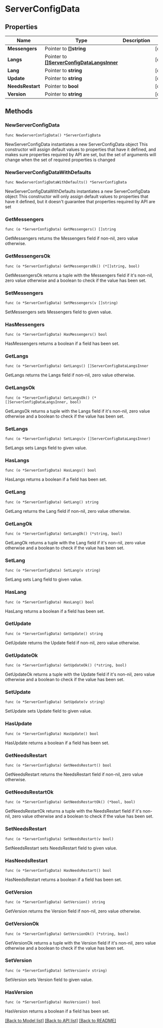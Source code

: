 # ServerConfigData

## Properties

Name | Type | Description | Notes
------------ | ------------- | ------------- | -------------
**Messengers** | Pointer to **[]string** |  | [optional] 
**Langs** | Pointer to [**[]ServerConfigDataLangsInner**](ServerConfigDataLangsInner.md) |  | [optional] 
**Lang** | Pointer to **string** |  | [optional] 
**Update** | Pointer to **string** |  | [optional] 
**NeedsRestart** | Pointer to **bool** |  | [optional] 
**Version** | Pointer to **string** |  | [optional] 

## Methods

### NewServerConfigData

`func NewServerConfigData() *ServerConfigData`

NewServerConfigData instantiates a new ServerConfigData object
This constructor will assign default values to properties that have it defined,
and makes sure properties required by API are set, but the set of arguments
will change when the set of required properties is changed

### NewServerConfigDataWithDefaults

`func NewServerConfigDataWithDefaults() *ServerConfigData`

NewServerConfigDataWithDefaults instantiates a new ServerConfigData object
This constructor will only assign default values to properties that have it defined,
but it doesn't guarantee that properties required by API are set

### GetMessengers

`func (o *ServerConfigData) GetMessengers() []string`

GetMessengers returns the Messengers field if non-nil, zero value otherwise.

### GetMessengersOk

`func (o *ServerConfigData) GetMessengersOk() (*[]string, bool)`

GetMessengersOk returns a tuple with the Messengers field if it's non-nil, zero value otherwise
and a boolean to check if the value has been set.

### SetMessengers

`func (o *ServerConfigData) SetMessengers(v []string)`

SetMessengers sets Messengers field to given value.

### HasMessengers

`func (o *ServerConfigData) HasMessengers() bool`

HasMessengers returns a boolean if a field has been set.

### GetLangs

`func (o *ServerConfigData) GetLangs() []ServerConfigDataLangsInner`

GetLangs returns the Langs field if non-nil, zero value otherwise.

### GetLangsOk

`func (o *ServerConfigData) GetLangsOk() (*[]ServerConfigDataLangsInner, bool)`

GetLangsOk returns a tuple with the Langs field if it's non-nil, zero value otherwise
and a boolean to check if the value has been set.

### SetLangs

`func (o *ServerConfigData) SetLangs(v []ServerConfigDataLangsInner)`

SetLangs sets Langs field to given value.

### HasLangs

`func (o *ServerConfigData) HasLangs() bool`

HasLangs returns a boolean if a field has been set.

### GetLang

`func (o *ServerConfigData) GetLang() string`

GetLang returns the Lang field if non-nil, zero value otherwise.

### GetLangOk

`func (o *ServerConfigData) GetLangOk() (*string, bool)`

GetLangOk returns a tuple with the Lang field if it's non-nil, zero value otherwise
and a boolean to check if the value has been set.

### SetLang

`func (o *ServerConfigData) SetLang(v string)`

SetLang sets Lang field to given value.

### HasLang

`func (o *ServerConfigData) HasLang() bool`

HasLang returns a boolean if a field has been set.

### GetUpdate

`func (o *ServerConfigData) GetUpdate() string`

GetUpdate returns the Update field if non-nil, zero value otherwise.

### GetUpdateOk

`func (o *ServerConfigData) GetUpdateOk() (*string, bool)`

GetUpdateOk returns a tuple with the Update field if it's non-nil, zero value otherwise
and a boolean to check if the value has been set.

### SetUpdate

`func (o *ServerConfigData) SetUpdate(v string)`

SetUpdate sets Update field to given value.

### HasUpdate

`func (o *ServerConfigData) HasUpdate() bool`

HasUpdate returns a boolean if a field has been set.

### GetNeedsRestart

`func (o *ServerConfigData) GetNeedsRestart() bool`

GetNeedsRestart returns the NeedsRestart field if non-nil, zero value otherwise.

### GetNeedsRestartOk

`func (o *ServerConfigData) GetNeedsRestartOk() (*bool, bool)`

GetNeedsRestartOk returns a tuple with the NeedsRestart field if it's non-nil, zero value otherwise
and a boolean to check if the value has been set.

### SetNeedsRestart

`func (o *ServerConfigData) SetNeedsRestart(v bool)`

SetNeedsRestart sets NeedsRestart field to given value.

### HasNeedsRestart

`func (o *ServerConfigData) HasNeedsRestart() bool`

HasNeedsRestart returns a boolean if a field has been set.

### GetVersion

`func (o *ServerConfigData) GetVersion() string`

GetVersion returns the Version field if non-nil, zero value otherwise.

### GetVersionOk

`func (o *ServerConfigData) GetVersionOk() (*string, bool)`

GetVersionOk returns a tuple with the Version field if it's non-nil, zero value otherwise
and a boolean to check if the value has been set.

### SetVersion

`func (o *ServerConfigData) SetVersion(v string)`

SetVersion sets Version field to given value.

### HasVersion

`func (o *ServerConfigData) HasVersion() bool`

HasVersion returns a boolean if a field has been set.


[[Back to Model list]](../README.md#documentation-for-models) [[Back to API list]](../README.md#documentation-for-api-endpoints) [[Back to README]](../README.md)


